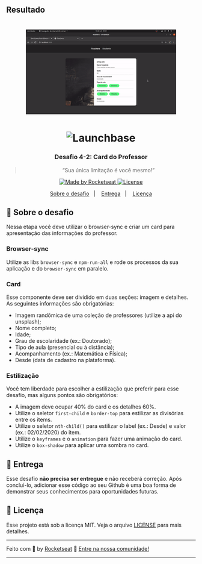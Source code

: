 ## Resultado

<h1 align="center">
  <img alt="gym-project" src="public/assets/gym-project.gif" width="400px">
</h1>

<h1 align="center">
    <img alt="Launchbase" src="https://storage.googleapis.com/golden-wind/bootcamp-launchbase/logo.png" width="400px" />
</h1>

<h3 align="center">
  Desafio 4-2: Card do Professor
</h3>

<blockquote align="center">“Sua única limitação é você mesmo!”</blockquote>

<p align="center">

  <a href="https://rocketseat.com.br">
    <img alt="Made by Rocketseat" src="https://img.shields.io/badge/made%20by-Rocketseat-%23F8952D">
  </a>

  <a href="LICENSE" >
    <img alt="License" src="https://img.shields.io/badge/license-MIT-%23F8952D">
  </a>

</p>

<p align="center">
  <a href="#rocket-sobre-o-desafio">Sobre o desafio</a>&nbsp;&nbsp;&nbsp;|&nbsp;&nbsp;&nbsp;
  <a href="#calendar-entrega">Entrega</a>&nbsp;&nbsp;&nbsp;|&nbsp;&nbsp;&nbsp;
  <a href="#memo-licença">Licença</a>
</p>

## :rocket: Sobre o desafio

Nessa etapa você deve utilizar o browser-sync e criar um card para apresentação das informações do professor.

### Browser-sync

Utilize as libs `browser-sync` e `npm-run-all` e rode os processos da sua aplicação e do `browser-sync` em paralelo.

### Card

Esse componente deve ser dividido em duas seções: imagem e detalhes. As seguintes informações são obrigatórias:

- Imagem randômica de uma coleção de professores (utilize a api do unsplash);
- Nome completo;
- Idade;
- Grau de escolaridade (ex.: Doutorado);
- Tipo de aula (presencial ou à distância);
- Acompanhamento (ex.: Matemática e Física);
- Desde (data de cadastro na plataforma).

### Estilização

Você tem liberdade para escolher a estilização que preferir para esse desafio, mas alguns pontos são obrigatórios:

- A imagem deve ocupar 40% do card e os detalhes 60%.
- Utilize o seletor `first-child` e `border-top` para estilizar as divisórias entre os items.
- Utilize o seletor `nth-child()` para estilizar o label (ex.: Desde) e valor (ex.: 02/02/2020) do item.
- Utilize o `keyframes` e o `animation` para fazer uma animação do card.
- Utilize o `box-shadow` para aplicar uma sombra no card.

## :calendar: Entrega

Esse desafio **não precisa ser entregue** e não receberá correção. Após concluí-lo, adicionar esse código ao seu Github é uma boa forma de demonstrar seus conhecimentos para oportunidades futuras.

## :memo: Licença

Esse projeto está sob a licença MIT. Veja o arquivo [LICENSE](../LICENSE) para mais detalhes.

---

Feito com :purple_heart: by [Rocketseat](https://rocketseat.com.br) :wave: [Entre na nossa comunidade!](https://discordapp.com/invite/gCRAFhc)

---

